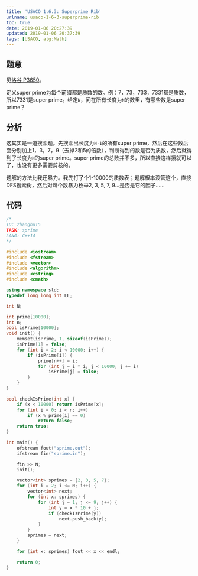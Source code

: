 ```yaml
---
title: 'USACO 1.6.3: Superprime Rib'
urlname: usaco-1-6-3-superprime-rib
toc: true
date: 2019-01-06 20:27:39
updated: 2019-01-06 20:37:39
tags: [USACO, alg:Math]
---
```


## 题意

见[洛谷 P3650](https://www.luogu.org/problemnew/show/P1218)。

定义super prime为每个前缀都是质数的数。例：7，73，733，7331都是质数，所以7331是super prime。给定`N`，问在所有长度为`N`的数里，有哪些数是super prime？

## 分析

这其实是一道搜索题。先搜索出长度为`N-1`的所有super prime，然后在这些数后面分别加上1，3，7，9（去掉2和5的倍数），判断得到的数是否为质数，然后就得到了长度为`N`的super prime。super prime的总数并不多，所以直接这样搜就可以了，也没有更多需要剪枝的。

题解的方法比我还暴力。我先打了个1-10000的质数表；题解根本没管这个，直接DFS搜索树，然后对每个数暴力枚举2, 3, 5, 7, 9...是否是它的因子……

## 代码

```cpp
/*
ID: zhanghu15
TASK: sprime
LANG: C++14
*/

#include <iostream>
#include <fstream>
#include <vector>
#include <algorithm>
#include <cstring>
#include <cmath>

using namespace std;
typedef long long int LL;

int N;

int prime[10000];
int n;
bool isPrime[10000];
void init() {
    memset(isPrime, 1, sizeof(isPrime));
    isPrime[1] = false;
    for (int i = 2; i < 10000; i++) {
        if (isPrime[i]) {
            prime[n++] = i;
            for (int j = i * i; j < 10000; j += i)
                isPrime[j] = false;
        }
    }
}

bool checkIsPrime(int x) {
    if (x < 10000) return isPrime[x];
    for (int i = 0; i < n; i++)
        if (x % prime[i] == 0)
            return false;
    return true;
}

int main() {
    ofstream fout("sprime.out");
    ifstream fin("sprime.in");

    fin >> N;
    init();

    vector<int> sprimes = {2, 3, 5, 7};
    for (int i = 2; i <= N; i++) {
        vector<int> next;
        for (int x: sprimes) {
            for (int j = 1; j <= 9; j++) {
                int y = x * 10 + j;
                if (checkIsPrime(y))
                    next.push_back(y);
            }
        }
        sprimes = next;
    }

    for (int x: sprimes) fout << x << endl;

    return 0;
}
```